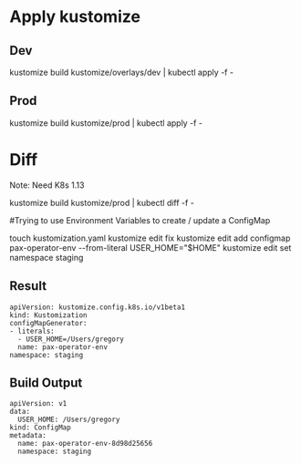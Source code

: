 
# Apply kustomize

## Dev

kustomize build kustomize/overlays/dev | kubectl apply -f -

## Prod

kustomize build kustomize/prod | kubectl apply -f -

# Diff

Note:  Need K8s 1.13

kustomize build kustomize/prod | kubectl diff -f -


#Trying to use Environment Variables to create / update a ConfigMap

  touch kustomization.yaml
  kustomize edit fix
  kustomize edit add configmap pax-operator-env --from-literal USER_HOME="$HOME"
  kustomize edit set namespace staging


## Result

```
apiVersion: kustomize.config.k8s.io/v1beta1
kind: Kustomization
configMapGenerator:
- literals:
  - USER_HOME=/Users/gregory
  name: pax-operator-env
namespace: staging
```

## Build Output

```
apiVersion: v1
data:
  USER_HOME: /Users/gregory
kind: ConfigMap
metadata:
  name: pax-operator-env-8d98d25656
  namespace: staging
```
